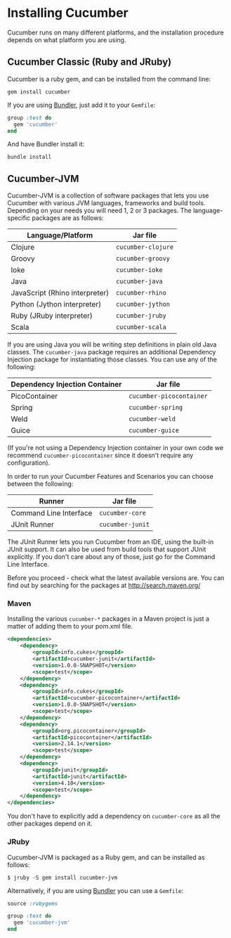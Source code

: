 # Installing Cucumber

Cucumber runs on many different platforms, and the installation procedure depends on what platform you are using.

## Cucumber Classic (Ruby and JRuby)

Cucumber is a ruby gem, and can be installed from the command line:

```
gem install cucumber
```

If you are using [Bundler](http://gembundler.com/), just add it to your `Gemfile`:

```ruby
group :test do
  gem 'cucumber'
end
```

And have Bundler install it:

```
bundle install
```

## Cucumber-JVM

Cucumber-JVM is a collection of software packages that lets you use Cucumber with various JVM languages, frameworks and build tools. Depending
on your needs you will need 1, 2 or 3 packages. The language-specific packages are as follows:

| Language/Platform              | Jar file            |
| ------------------------------ | ------------------- |
| Clojure                        | `cucumber-clojure`  |
| Groovy                         | `cucumber-groovy`   |
| Ioke                           | `cucumber-ioke`     |
| Java                           | `cucumber-java`     |
| JavaScript (Rhino interpreter) | `cucumber-rhino`    |
| Python (Jython interpreter)    | `cucumber-jython`   |
| Ruby (JRuby interpreter)       | `cucumber-jruby`    |
| Scala                          | `cucumber-scala`    |

If you are using Java you will be writing step definitions in plain old Java classes. The `cucumber-java` package requires an additional Dependency Injection package for instantiating those classes. You can use any of the following:

| Dependency Injection Container | Jar file                 |
| ------------------------------ | ------------------------ |
| PicoContainer                  | `cucumber-picocontainer` |
| Spring                         | `cucumber-spring`        |
| Weld                           | `cucumber-weld`          |
| Guice                          | `cucumber-guice`         |

(If you're not using a Dependency Injection container in your own code we recommend `cucumber-picocontainer` since it doesn't require any configuration).

In order to run your Cucumber Features and Scenarios you can choose between the following:

| Runner                         | Jar file                 |
| ------------------------------ | ------------------------ |
| Command Line Interface         | `cucumber-core`          |
| JUnit Runner                   | `cucumber-junit`         |

The JUnit Runner lets you run Cucumber from an IDE, using the built-in JUnit support. It can also be used from build tools that support JUnit explicitly. If you don't care about any of those, just go for the Command Line Interface.

Before you proceed - check what the latest available versions are. You can find out by searching for the packages at http://search.maven.org/ 

### Maven

Installing the various `cucumber-*` packages in a Maven project is just a matter of adding them to your pom.xml file.

```xml
<dependencies>
    <dependency>
        <groupId>info.cukes</groupId>
        <artifactId>cucumber-junit</artifactId>
        <version>1.0.0-SNAPSHOT</version>
        <scope>test</scope>
    </dependency>
    <dependency>
        <groupId>info.cukes</groupId>
        <artifactId>cucumber-picocontainer</artifactId>
        <version>1.0.0-SNAPSHOT</version>
        <scope>test</scope>
    </dependency>
    <dependency>
        <groupId>org.picocontainer</groupId>
        <artifactId>picocontainer</artifactId>
        <version>2.14.1</version>
        <scope>test</scope>
    </dependency>
    <dependency>
        <groupId>junit</groupId>
        <artifactId>junit</artifactId>
        <version>4.10</version>
        <scope>test</scope>
    </dependency>
</dependencies>
```

You don't have to explicitly add a dependency on `cucumber-core` as all the other packages depend on it.

### JRuby

Cucumber-JVM is packaged as a Ruby gem, and can be installed as follows:

```
$ jruby -S gem install cucumber-jvm
```

Alternatively, if you are using [Bundler](http://gembundler.com/) you can use a `Gemfile`:

```ruby
source :rubygems

group :test do
  gem 'cucumber-jvm'
end
```
